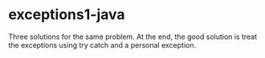# exceptions1-java

Three solutions for the same problem. At the end, the good solution is treat the exceptions using try catch and a personal exception.
